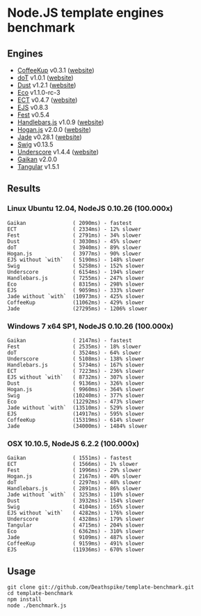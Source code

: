 # Node.JS template engines benchmark

## Engines

- [CoffeeKup](https://github.com/mauricemach/coffeekup) v0.3.1 ([website](http://coffeekup.org/))
- [doT](https://github.com/olado/doT) v1.0.1 ([website](http://olado.github.com/doT/))
- [Dust](https://github.com/linkedin/dustjs) v1.2.1 ([website](http://linkedin.github.com/dustjs/))
- [Eco](https://github.com/sstephenson/eco) v1.1.0-rc-3
- [ECT](https://github.com/baryshev/ect) v0.4.7 ([website](http://ectjs.com/))
- [EJS](https://github.com/visionmedia/ejs) v0.8.3
- [Fest](https://github.com/mailru/fest) v0.5.4
- [Handlebars.js](https://github.com/wycats/handlebars.js/) v1.0.9 ([website](http://handlebarsjs.com/))
- [Hogan.js](https://github.com/twitter/hogan.js) v2.0.0 ([website](http://twitter.github.com/hogan.js/))
- [Jade](https://github.com/visionmedia/jade) v0.28.1 ([website](http://jade-lang.com/))
- [Swig](https://github.com/paularmstrong/swig) v0.13.5
- [Underscore](https://github.com/documentcloud/underscore) v1.4.4 ([website](http://underscorejs.org/))
- [Gaikan](https://github.com/Deathspike/gaikan) v2.0.0
- [Tangular](https://github.com/petersirka/Tangular) v1.5.1

## Results

### Linux Ubuntu 12.04, NodeJS 0.10.26 (100.000x)

	Gaikan               ( 2090ms) - fastest
	ECT                  ( 2334ms) - 12% slower
	Fest                 ( 2791ms) - 34% slower
	Dust                 ( 3030ms) - 45% slower
	doT                  ( 3940ms) - 89% slower
	Hogan.js             ( 3977ms) - 90% slower
	EJS without `with`   ( 5190ms) - 148% slower
	Swig                 ( 5258ms) - 152% slower
	Underscore           ( 6154ms) - 194% slower
	Handlebars.js        ( 7255ms) - 247% slower
	Eco                  ( 8315ms) - 298% slower
	EJS                  ( 9059ms) - 333% slower
	Jade without `with`  (10973ms) - 425% slower
	CoffeeKup            (11062ms) - 429% slower
	Jade                 (27295ms) - 1206% slower

### Windows 7 x64 SP1, NodeJS 0.10.26 (100.000x)

	Gaikan               ( 2147ms) - fastest
	Fest                 ( 2535ms) - 18% slower
	doT                  ( 3524ms) - 64% slower
	Underscore           ( 5108ms) - 138% slower
	Handlebars.js        ( 5734ms) - 167% slower
	ECT                  ( 7223ms) - 236% slower
	EJS without `with`   ( 8732ms) - 307% slower
	Dust                 ( 9136ms) - 326% slower
	Hogan.js             ( 9960ms) - 364% slower
	Swig                 (10240ms) - 377% slower
	Eco                  (12292ms) - 473% slower
	Jade without `with`  (13510ms) - 529% slower
	EJS                  (14917ms) - 595% slower
	CoffeeKup            (15319ms) - 614% slower
	Jade                 (34000ms) - 1484% slower

### OSX 10.10.5, NodeJS 6.2.2 (100.000x) 

	Gaikan               ( 1551ms) - fastest
	ECT                  ( 1566ms) - 1% slower
	Fest                 ( 1996ms) - 29% slower
	Hogan.js             ( 2167ms) - 40% slower
	doT                  ( 2297ms) - 48% slower
	Handlebars.js        ( 2891ms) - 86% slower
	Jade without `with`  ( 3253ms) - 110% slower
	Dust                 ( 3932ms) - 154% slower
	Swig                 ( 4104ms) - 165% slower
	EJS without `with`   ( 4282ms) - 176% slower
	Underscore           ( 4328ms) - 179% slower
	Tangular             ( 4715ms) - 204% slower
	Eco                  ( 6362ms) - 310% slower
	Jade                 ( 9109ms) - 487% slower
	CoffeeKup            ( 9159ms) - 491% slower
	EJS                  (11936ms) - 670% slower

## Usage

	git clone git://github.com/Deathspike/template-benchmark.git
	cd template-benchmark
	npm install
	node ./benchmark.js
